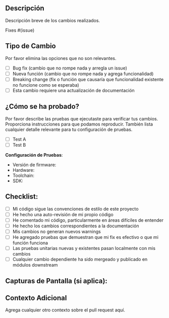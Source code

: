 ## Descripción

Descripción breve de los cambios realizados.

Fixes #(issue)

## Tipo de Cambio

Por favor elimina las opciones que no son relevantes.

- [ ] Bug fix (cambio que no rompe nada y arregla un issue)
- [ ] Nueva función (cambio que no rompe nada y agrega funcionalidad)
- [ ] Breaking change (fix o función que causaría que funcionalidad existente no funcione como se esperaba)
- [ ] Esta cambio requiere una actualización de documentación

## ¿Cómo se ha probado?

Por favor describe las pruebas que ejecutaste para verificar tus cambios. Proporciona instrucciones para que podamos reproducir. También lista cualquier detalle relevante para tu configuración de pruebas.

- [ ] Test A
- [ ] Test B

**Configuración de Pruebas**:

- Versión de firmware:
- Hardware:
- Toolchain:
- SDK:

## Checklist:

- [ ] Mi código sigue las convenciones de estilo de este proyecto
- [ ] He hecho una auto-revisión de mi propio código
- [ ] He comentado mi código, particularmente en áreas difíciles de entender
- [ ] He hecho los cambios correspondientes a la documentación
- [ ] Mis cambios no generan nuevos warnings
- [ ] He agregado pruebas que demuestran que mi fix es efectivo o que mi función funciona
- [ ] Las pruebas unitarias nuevas y existentes pasan localmente con mis cambios
- [ ] Cualquier cambio dependiente ha sido mergeado y publicado en módulos downstream

## Capturas de Pantalla (si aplica):

## Contexto Adicional

Agrega cualquier otro contexto sobre el pull request aquí.
